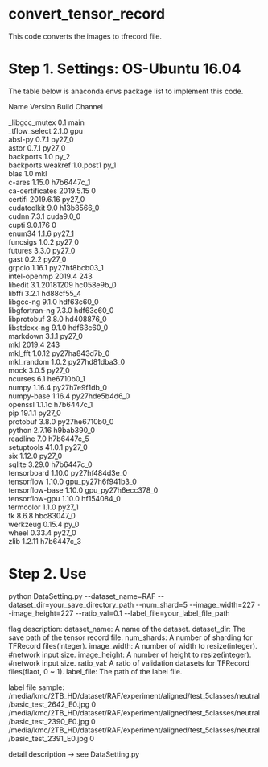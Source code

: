 # convert_tensor_record
This code converts the images to tfrecord file.

# Step 1. Settings: OS-Ubuntu 16.04

The table below is anaconda envs package list to implement this code.

Name                    Version                   Build  Channel

_libgcc_mutex             0.1                        main  
_tflow_select             2.1.0                       gpu  
absl-py                   0.7.1                    py27_0  
astor                     0.7.1                    py27_0  
backports                 1.0                        py_2  
backports.weakref         1.0.post1                  py_1  
blas                      1.0                         mkl  
c-ares                    1.15.0               h7b6447c_1  
ca-certificates           2019.5.15                     0  
certifi                   2019.6.16                py27_0  
cudatoolkit               9.0                  h13b8566_0  
cudnn                     7.3.1                 cuda9.0_0  
cupti                     9.0.176                       0  
enum34                    1.1.6                    py27_1  
funcsigs                  1.0.2                    py27_0  
futures                   3.3.0                    py27_0  
gast                      0.2.2                    py27_0  
grpcio                    1.16.1           py27hf8bcb03_1  
intel-openmp              2019.4                      243  
libedit                   3.1.20181209         hc058e9b_0  
libffi                    3.2.1                hd88cf55_4  
libgcc-ng                 9.1.0                hdf63c60_0  
libgfortran-ng            7.3.0                hdf63c60_0  
libprotobuf               3.8.0                hd408876_0  
libstdcxx-ng              9.1.0                hdf63c60_0  
markdown                  3.1.1                    py27_0  
mkl                       2019.4                      243  
mkl_fft                   1.0.12           py27ha843d7b_0  
mkl_random                1.0.2            py27hd81dba3_0  
mock                      3.0.5                    py27_0  
ncurses                   6.1                  he6710b0_1  
numpy                     1.16.4           py27h7e9f1db_0  
numpy-base                1.16.4           py27hde5b4d6_0  
openssl                   1.1.1c               h7b6447c_1  
pip                       19.1.1                   py27_0  
protobuf                  3.8.0            py27he6710b0_0  
python                    2.7.16               h9bab390_0  
readline                  7.0                  h7b6447c_5  
setuptools                41.0.1                   py27_0  
six                       1.12.0                   py27_0  
sqlite                    3.29.0               h7b6447c_0  
tensorboard               1.10.0           py27hf484d3e_0  
tensorflow                1.10.0          gpu_py27h6f941b3_0  
tensorflow-base           1.10.0          gpu_py27h6ecc378_0  
tensorflow-gpu            1.10.0               hf154084_0  
termcolor                 1.1.0                    py27_1  
tk                        8.6.8                hbc83047_0  
werkzeug                  0.15.4                     py_0  
wheel                     0.33.4                   py27_0  
zlib                      1.2.11               h7b6447c_3

# Step 2. Use
python DataSetting.py --dataset_name=RAF --dataset_dir=your_save_directory_path --num_shard=5 --image_width=227 --image_height=227 --ratio_val=0.1 --label_file=your_label_file_path

flag description:
dataset_name: A name of the dataset.
dataset_dir: The save path of the tensor record file.
num_shards: A number of sharding for TFRecord files(integer).
image_width: A number of width to resize(integer). #network input size.
image_height: A number of height to resize(integer). #network input size.
ratio_val: A ratio of validation datasets for TFRecord files(flaot, 0 ~ 1).
label_file: The path of the label file.

label file sample:
/media/kmc/2TB_HD/dataset/RAF/experiment/aligned/test_5classes/neutral/basic_test_2642_E0.jpg 0
/media/kmc/2TB_HD/dataset/RAF/experiment/aligned/test_5classes/neutral/basic_test_2390_E0.jpg 0
/media/kmc/2TB_HD/dataset/RAF/experiment/aligned/test_5classes/neutral/basic_test_2391_E0.jpg 0


detail description -> see DataSetting.py
